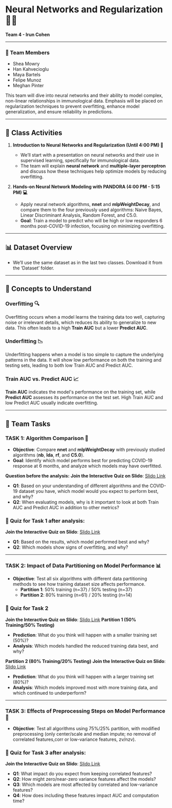 # Neural Networks and Regularization 🧠🔗
**Team 4 - Irun Cohen**

---

### 👥 Team Members
- Shea Mowry
- Han Kahvecioglu
- Maya Bartels
- Felipe Munoz
- Meghan Pinter

This team will dive into neural networks and their ability to model complex, non-linear relationships in immunological data. Emphasis will be placed on regularization techniques to prevent overfitting, enhance model generalization, and ensure reliability in predictions.

---

## 🌟 Class Activities

1. **Introduction to Neural Networks and Regularization (Until 4:00 PM) 🧠**
   - We’ll start with a presentation on neural networks and their use in supervised learning, specifically for immunological data.
   - The team will explain **neural network** and **multiple-layer perceptron** and discuss how these techniques help optimize models by reducing overfitting.

2. **Hands-on Neural Network Modeling with PANDORA (4:00 PM - 5:15 PM) 💻**
   - Apply neural network algorithms, **nnet** and **mlpWeightDecay**, and compare them to the four previously used algorithms: Naive Bayes, Linear Discriminant Analysis, Random Forest, and C5.0.
   - **Goal**: Train a model to predict who will be high or low responders 6 months post-COVID-19 infection, focusing on minimizing overfitting.

---

## 📊 Dataset Overview
- We’ll use the same dataset as in the last two classes. Download it from the ‘Dataset’ folder.

---

## 🧩 Concepts to Understand

### Overfitting 🔍
Overfitting occurs when a model learns the training data too well, capturing noise or irrelevant details, which reduces its ability to generalize to new data. This often leads to a high **Train AUC** but a lower **Predict AUC**.

### Underfitting 📉
Underfitting happens when a model is too simple to capture the underlying patterns in the data. It will show low performance on both the training and testing sets, leading to both low Train AUC and Predict AUC.

### Train AUC vs. Predict AUC 📈
**Train AUC** indicates the model's performance on the training set, while **Predict AUC** assesses its performance on the test set. High Train AUC and low Predict AUC usually indicate overfitting.

---

## 🎯 Team Tasks

### TASK 1: Algorithm Comparison 🔄
- **Objective**: Compare **nnet** and **mlpWeightDecay** with previously studied algorithms (**nb**, **lda**, **rf**, and **C5.0**).
- **Goal**: Identify which model performs best for predicting COVID-19 response at 6 months, and analyze which models may have overfitted.

**Question before the analysis:**
**Join the Interactive Quiz on Slido**: [Slido Link](https://app.sli.do/event/vZQmBiVjSDaCwtayvC4fsw)
- **Q1**: Based on your understanding of different algorithms and the COVID-19 dataset you have, which model would you expect to perform best, and why?
- **Q2**: When evaluating models, why is it important to look at both Train AUC and Predict AUC in addition to other metrics?

### 📝 Quiz for Task 1 after analysis:
**Join the Interactive Quiz on Slido**: [Slido Link](https://app.sli.do/event/vZQmBiVjSDaCwtayvC4fsw)
- **Q1**: Based on the results, which model performed best and why?
- **Q2**: Which models show signs of overfitting, and why?

---

### TASK 2: Impact of Data Partitioning on Model Performance 📊
- **Objective**: Test all six algorithms with different data partitioning methods to see how training dataset size affects performance.
  - **Partition 1**: 50% training (n=37) / 50% testing (n=37)
  - **Partition 2**: 80% training (n=61) / 20% testing (n=14)

### 📝 Quiz for Task 2
**Join the Interactive Quiz on Slido**: [Slido Link](https://app.sli.do/event/vZQmBiVjSDaCwtayvC4fsw)
**Partition 1 (50% Training/50% Testing)**
- **Prediction**: What do you think will happen with a smaller training set (50%)?
- **Analysis**: Which models handled the reduced training data best, and why?

**Partition 2 (80% Training/20% Testing)**
**Join the Interactive Quiz on Slido**: [Slido Link](https://app.sli.do/event/vZQmBiVjSDaCwtayvC4fsw)
- **Prediction**: What do you think will happen with a larger training set (80%)?
- **Analysis**: Which models improved most with more training data, and which continued to underperform?

---

### TASK 3: Effects of Preprocessing Steps on Model Performance 🧪
- **Objective**: Test all algorithms using 75%/25% partition, with modified preprocessing (only center/scale and median impute; no removal of correlated features,corr or low-variance features, zv/nzv).
  
### 📝 Quiz for Task 3 after analysis:
**Join the Interactive Quiz on Slido**: [Slido Link](https://app.sli.do/event/vZQmBiVjSDaCwtayvC4fsw)
- **Q1**: What impact do you expect from keeping correlated features?
- **Q2**: How might zero/near-zero variance features affect the models?
- **Q3**: Which models are most affected by correlated and low-variance features?
- **Q4**: How does including these features impact AUC and computation time?